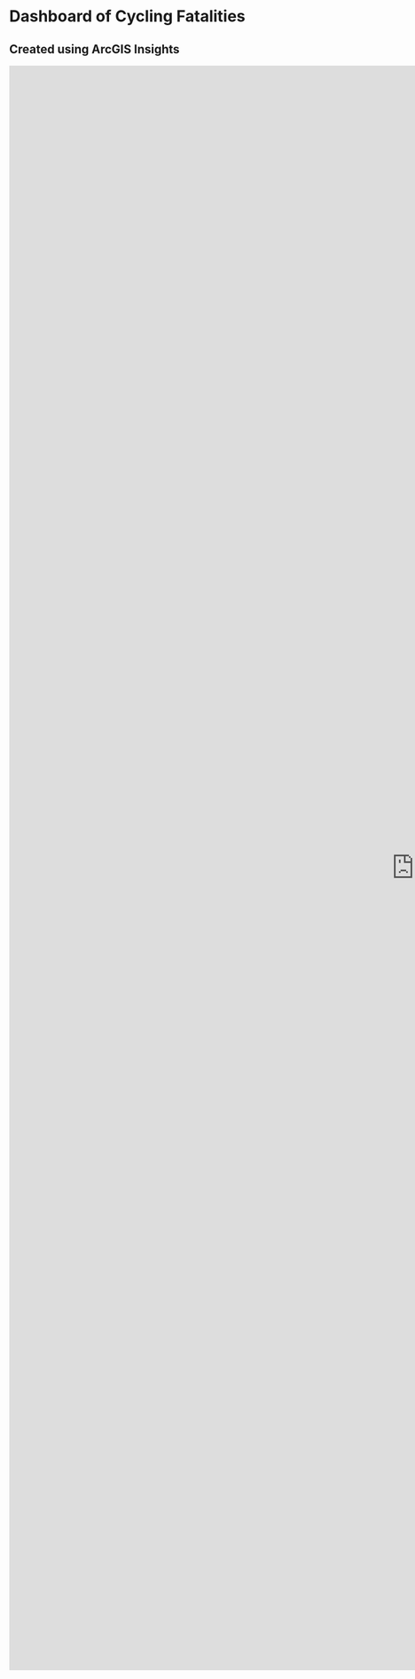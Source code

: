 # Dashboard of Cycling Fatalities
## Created using ArcGIS Insights


<iframe src="https://insights.arcgis.com/#/embed/65a52d12a334495da20feb8710a33bd1" width="1460" height="2890" frameborder="0"></iframe>
